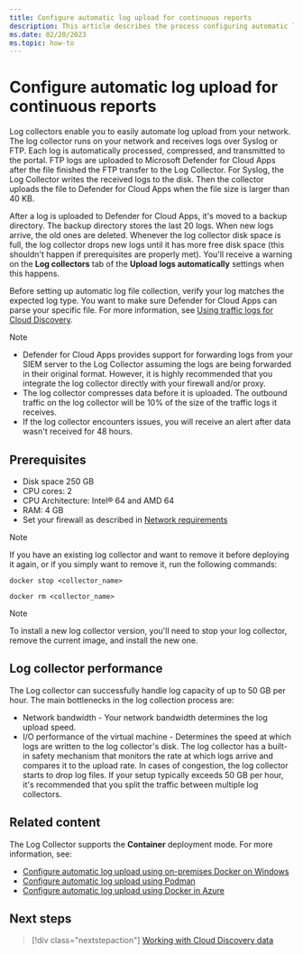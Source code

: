 ```yaml
---
title: Configure automatic log upload for continuous reports
description: This article describes the process configuring automatic log upload for continuous reports in Defender for Cloud Apps.
ms.date: 02/20/2023
ms.topic: how-to
---
```


# Configure automatic log upload for continuous reports



Log collectors enable you to easily automate log upload from your network. The log collector runs on your network and receives logs over Syslog or FTP. Each log is automatically processed, compressed, and transmitted to the portal. FTP logs are uploaded to Microsoft Defender for Cloud Apps after the file finished the FTP transfer to the Log Collector. For Syslog, the Log Collector writes the received logs to the disk. Then the collector uploads the file to Defender for Cloud Apps when the file size is larger than 40 KB.

After a log is uploaded to Defender for Cloud Apps, it's moved to a backup directory. The backup directory stores the last 20 logs. When new logs arrive, the old ones are deleted. Whenever the log collector disk space is full, the log collector drops new logs until it has more free disk space (this shouldn't happen if prerequisites are properly met). You'll receive a warning on the **Log collectors** tab of the **Upload logs automatically** settings when this happens.

Before setting up automatic log file collection, verify your log matches the expected log type. You want to make sure Defender for Cloud Apps can parse your specific file. For more information, see [Using traffic logs for Cloud Discovery](create-snapshot-cloud-discovery-reports.md#log-format).

> [!NOTE]
>
> - Defender for Cloud Apps provides support for forwarding logs from your SIEM server to the Log Collector assuming the logs are being forwarded in their original format. However, it is highly recommended that you integrate the log collector directly with your firewall and/or proxy.
> - The log collector compresses data before it is uploaded. The outbound traffic on the log collector will be 10% of the size of the traffic logs it receives.
> - If the log collector encounters issues, you will receive an alert after data wasn't received for 48 hours.

## Prerequisites

- Disk space 250 GB
- CPU cores: 2
- CPU Architecture: Intel® 64 and AMD 64
- RAM: 4 GB
- Set your firewall as described in [Network requirements](/defender-cloud-apps/network-requirements)

> [!NOTE]
> If you have an existing log collector and want to remove it before deploying it again, or if you simply want to remove it, run the following commands:
>
> `docker stop <collector_name>`
>
> `docker rm <collector_name>`


> [!Note]
> To install a new log collector version, you'll need to stop your log collector, remove the current image, and install the new one.

## Log collector performance

The Log collector can successfully handle log capacity of up to 50 GB per hour. The main bottlenecks in the log collection process are:

- Network bandwidth - Your network bandwidth determines the log upload speed.
- I/O performance of the virtual machine - Determines the speed at which logs are written to the log collector's disk. The log collector has a built-in safety mechanism that monitors the rate at which logs arrive and compares it to the upload rate. In cases of congestion, the log collector starts to drop log files. If your setup typically exceeds 50 GB per hour, it's recommended that you split the traffic between multiple log collectors.

## Related content

The Log Collector supports the **Container** deployment mode. For more information, see:

- [Configure automatic log upload using on-premises Docker on Windows](discovery-docker-windows.md)
- [Configure automatic log upload using Podman](discovery-linux-podman.md)
- [Configure automatic log upload using Docker in Azure](discovery-docker-ubuntu-azure.md)

## Next steps

> [!div class="nextstepaction"]
> [Working with Cloud Discovery data](working-with-cloud-discovery-data.md)

